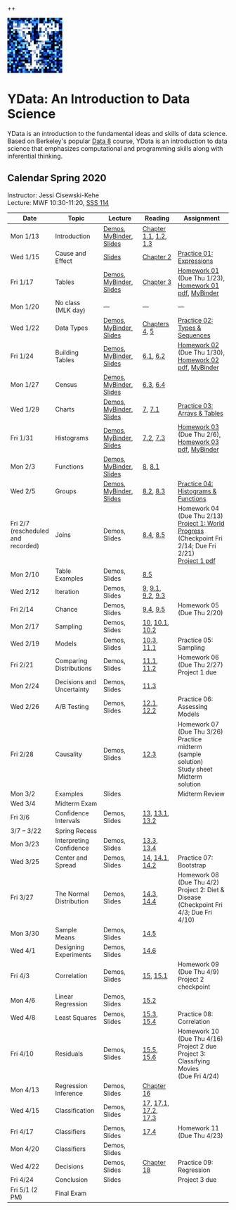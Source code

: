 ++<link rel="stylesheet" href="theme/css/main.css" />
<link rel="shortcut icon" type="image/x-icon" href="favicon.ico">

![noisy Y](./noiseY-150.png)


YData: An Introduction to Data Science 
====

YData is an introduction to the fundamental ideas and skills of data science.
Based on Berkeley's popular [Data 8](http://data8.org) course, YData is an introduction to data science that emphasizes
computational and programming skills along with inferential thinking.


Calendar Spring 2020
---
Instructor: Jessi Cisewski-Kehe<br>
Lecture: MWF 10:30-11:20, [SSS 114](https://map.yale.edu/place/building/SSS)



 Date |  Topic | Lecture | Reading | Assignment
----------- | ------------- | ------------ | ------------- | -----------
Mon 1/13 |      Introduction	| [Demos](https://hub.ydata123.org/hub/user-redirect/interact?account=YData123&repo=sds123-sp20&branch=master&path=demos/lec01.ipynb), [MyBinder](https://mybinder.org/v2/gh/YData123/sds123-sp20/master?filepath=%2Fdemos%2Flec01.ipynb), [Slides](https://github.com/YData123/sds123-sp20/raw/master/lectures/ydata_lecture_01.pdf) | [Chapter 1.1](https://www.inferentialthinking.com/chapters/01/1/intro.html), [1.2](https://www.inferentialthinking.com/chapters/01/2/why-data-science.html), [1.3](https://www.inferentialthinking.com/chapters/01/3/plotting-the-classics.html)
Wed 1/15 |      Cause and Effect | 	[Slides](https://github.com/YData123/sds123-sp20/raw/master/lectures/ydata_lecture_02.pdf) | [Chapter 2](https://www.inferentialthinking.com/chapters/02/causality-and-experiments.html) |[Practice 01: Expressions](https://hub.ydata123.org/hub/user-redirect/interact?account=YData123&repo=sds123-sp20&branch=master&path=practice_exercises/practice01/practice01.ipynb)
Fri 1/17 | Tables | [Demos](https://hub.ydata123.org/hub/user-redirect/interact?account=YData123&repo=sds123-sp20&branch=master&path=demos/lec03.ipynb), [MyBinder](https://mybinder.org/v2/gh/YData123/sds123-sp20/master?filepath=%2Fdemos%2Flec03.ipynb), [Slides](https://github.com/YData123/sds123-sp20/raw/master/lectures/ydata_lecture_03.pdf) | [Chapter 3](https://www.inferentialthinking.com/chapters/03/programming-in-python.html) | [Homework 01](https://hub.ydata123.org/hub/user-redirect/interact?account=YData123&repo=sds123-sp20&branch=master&path=hw/hw01/hw01.ipynb) (Due Thu 1/23), [Homework 01 pdf](https://github.com/YData123/sds123-sp20/raw/master/hw/hw01/hw01.pdf), [MyBinder](https://mybinder.org/v2/gh/YData123/sds123-sp20/master?filepath=%2Fhw%2Fhw01%2Fhw01.ipynb)
Mon 1/20 | No class (MLK day) | — | — | —
Wed 1/22 | Data Types | [Demos](https://hub.ydata123.org/hub/user-redirect/interact?account=YData123&repo=sds123-sp20&branch=master&path=demos/lec04.ipynb), [MyBinder](https://mybinder.org/v2/gh/YData123/sds123-sp20/master?filepath=%2Fdemos%2Flec04.ipynb), [Slides](https://github.com/YData123/sds123-sp20/raw/master/lectures/ydata_lecture_04.pdf)| [Chapters 4](https://www.inferentialthinking.com/chapters/04/data-types.html), [5](https://www.inferentialthinking.com/chapters/05/sequences.html) | [Practice 02: Types & Sequences](https://hub.ydata123.org/hub/user-redirect/interact?account=YData123&repo=sds123-sp20&branch=master&path=practice_exercises/practice02/practice02.ipynb)
Fri 1/24 | Building Tables | [Demos](https://hub.ydata123.org/hub/user-redirect/interact?account=YData123&repo=sds123-sp20&branch=master&path=demos/lec05.ipynb), [MyBinder](https://mybinder.org/v2/gh/YData123/sds123-sp20/master?filepath=%2Fdemos%2Flec05.ipynb), [Slides](https://github.com/YData123/sds123-sp20/raw/master/lectures/ydata_lecture_05.pdf) | [6.1](https://www.inferentialthinking.com/chapters/06/1/sorting-rows.html), [6.2](https://www.inferentialthinking.com/chapters/06/2/selecting-rows.html) | [Homework 02](https://hub.ydata123.org/hub/user-redirect/interact?account=YData123&repo=sds123-sp20&branch=master&path=hw/hw02/hw02.ipynb) (Due Thu 1/30), [Homework 02 pdf](https://github.com/YData123/sds123-sp20/raw/master/hw/hw02/hw02.pdf), [MyBinder](https://mybinder.org/v2/gh/YData123/sds123-sp20/master?filepath=%2Fhw%2Fhw02%2Fhw02.ipynb)
Mon 1/27 | Census | [Demos](https://hub.ydata123.org/hub/user-redirect/interact?account=YData123&repo=sds123-sp20&branch=master&path=demos/lec06.ipynb), [MyBinder](https://mybinder.org/v2/gh/YData123/sds123-sp20/master?filepath=%2Fdemos%2Flec06.ipynb), [Slides](https://github.com/YData123/sds123-sp20/raw/master/lectures/ydata_lecture_06.pdf) | [6.3](https://www.inferentialthinking.com/chapters/06/3/example-trends-in-the-population-of-the-united-states.html), [6.4](https://www.inferentialthinking.com/chapters/06/4/example-gender-ratio-in-the-us-population.html) | 
Wed 1/29 | Charts | [Demos](https://hub.ydata123.org/hub/user-redirect/interact?account=YData123&repo=sds123-sp20&branch=master&path=demos/lec07.ipynb), [MyBinder](https://mybinder.org/v2/gh/YData123/sds123-sp20/master?filepath=%2Fdemos%2Flec07.ipynb), [Slides](https://github.com/YData123/sds123-sp20/raw/master/lectures/ydata_lecture_07.pdf)| [7](https://www.inferentialthinking.com/chapters/07/visualization.html), [7.1](https://www.inferentialthinking.com/chapters/07/1/visualizing-categorical-distributions.html) | [Practice 03: Arrays & Tables](https://hub.ydata123.org/hub/user-redirect/interact?account=YData123&repo=sds123-sp20&branch=master&path=practice_exercises/practice03/practice03.ipynb)
Fri 1/31	| Histograms |[Demos](https://hub.ydata123.org/hub/user-redirect/interact?account=YData123&repo=sds123-sp20&branch=master&path=demos/lec08.ipynb), [MyBinder](https://mybinder.org/v2/gh/YData123/sds123-sp20/master?filepath=%2Fdemos%2Flec08.ipynb), [Slides](https://github.com/YData123/sds123-sp20/raw/master/lectures/ydata_lecture_08.pdf)| [7.2](https://www.inferentialthinking.com/chapters/07/2/visualizing-numerical-distributions.html), [7.3](https://www.inferentialthinking.com/chapters/07/3/overlaid-graphs.html) | [Homework 03](https://hub.ydata123.org/hub/user-redirect/interact?account=YData123&repo=sds123-sp20&branch=master&path=hw/hw03/hw03.ipynb) (Due Thu 2/6), [Homework 03 pdf](https://github.com/YData123/sds123-sp20/raw/master/hw/hw03/hw03.pdf), [MyBinder](https://mybinder.org/v2/gh/YData123/sds123-sp20/master?filepath=%2Fhw%2Fhw03%2Fhw03.ipynb)
Mon 2/3	| Functions | [Demos](https://hub.ydata123.org/hub/user-redirect/interact?account=YData123&repo=sds123-sp20&branch=master&path=demos/lec09.ipynb), [MyBinder](https://mybinder.org/v2/gh/YData123/sds123-sp20/master?filepath=%2Fdemos%2Flec09.ipynb), [Slides](https://github.com/YData123/sds123-sp20/raw/master/lectures/ydata_lecture_09.pdf)| [8](https://www.inferentialthinking.com/chapters/08/functions-and-tables.html), [8.1](https://www.inferentialthinking.com/chapters/08/1/applying-a-function-to-a-column.html)	
Wed 2/5 | Groups | [Demos](https://hub.ydata123.org/hub/user-redirect/interact?account=YData123&repo=sds123-sp20&branch=master&path=demos/lec10.ipynb), [MyBinder](https://mybinder.org/v2/gh/YData123/sds123-sp20/master?filepath=%2Fdemos%2Flec10.ipynb), [Slides](https://github.com/YData123/sds123-sp20/raw/master/lectures/ydata_lecture_10.pdf) | [8.2](https://www.inferentialthinking.com/chapters/08/2/classifying-by-one-variable.html), [8.3](https://www.inferentialthinking.com/chapters/08/3/cross-classifying-by-more-than-one-variable.html) | [Practice 04: Histograms & Functions](https://hub.ydata123.org/hub/user-redirect/interact?account=YData123&repo=sds123-sp20&branch=master&path=practice_exercises/practice04/practice04.ipynb)
Fri 2/7 <br> (rescheduled <br> and recorded) | Joins  | Demos, Slides | [8.4](https://www.inferentialthinking.com/chapters/08/4/joining-tables-by-columns.html), [8.5](https://www.inferentialthinking.com/chapters/08/5/bike-sharing-in-the-bay-area.html) | Homework 04 (Due Thu 2/13)<br> [Project 1: World Progress](https://hub.ydata123.org/hub/user-redirect/interact?account=YData123&repo=sds123-sp20&branch=master&path=projects/project1/project1.ipynb) (Checkpoint Fri 2/14; Due Fri 2/21) <br> [Project 1 pdf](https://github.com/YData123/sds123-sp20/raw/master/projects/project1/project1.pdf)
Mon 2/10 | Table Examples | Demos, Slides | [8.5](https://www.inferentialthinking.com/chapters/08/5/bike-sharing-in-the-bay-area.html) |
Wed 2/12 | Iteration |  Demos, Slides | [9](https://www.inferentialthinking.com/chapters/09/randomness.html), [9.1](https://www.inferentialthinking.com/chapters/09/1/conditional-statements.html), [9.2](https://www.inferentialthinking.com/chapters/09/2/iteration.html), [9.3](https://www.inferentialthinking.com/chapters/09/3/simulation.html) 
Fri 2/14 | Chance | Demos, Slides | [9.4](https://www.inferentialthinking.com/chapters/09/4/monty-hall-problem.html), [9.5](https://www.inferentialthinking.com/chapters/09/5/finding-probabilities.html) | Homework 05 (Due Thu 2/20)
Mon 2/17 | Sampling | Demos, Slides |   [10](https://www.inferentialthinking.com/chapters/10/sampling-and-empirical-distributions.html), [10.1](https://www.inferentialthinking.com/chapters/10/1/empirical-distributions.html), [10.2](https://www.inferentialthinking.com/chapters/10/2/sampling-from-a-population.html) | 
Wed 2/19 | Models | Demos, Slides |  [10.3](https://www.inferentialthinking.com/chapters/10/3/empirical-distribution-of-a-statistic.html), [11.1](https://www.inferentialthinking.com/chapters/11/1/assessing-models.html) |  Practice 05: Sampling
Fri 2/21 | Comparing Distributions | Demos, Slides | [11.1](https://www.inferentialthinking.com/chapters/11/1/assessing-models.html), [11.2](https://www.inferentialthinking.com/chapters/11/2/multiple-categories.html) | Homework 06 (Due Thu 2/27) <br> Project 1 due
Mon 2/24 | Decisions and Uncertainty | Demos, Slides | [11.3](https://www.inferentialthinking.com/chapters/11/3/decisions-and-uncertainty.html) | 
Wed 2/26 | A/B Testing | Demos, Slides | [12.1](https://www.inferentialthinking.com/chapters/12/1/ab-testing.html), [12.2](https://www.inferentialthinking.com/chapters/12/2/deflategate.html) | Practice 06: Assessing Models
Fri 2/28 |  Causality | Demos, Slides | [12.3](https://www.inferentialthinking.com/chapters/12/3/causality.html) | Homework 07 (Due Thu 3/26) <br> Practice midterm (sample solution) <br> Study sheet <br> Midterm solution
Mon 3/2 |  Examples |  Slides |  | Midterm Review
Wed 3/4 | Midterm Exam    |        |  |
Fri 3/6 | Confidence Intervals | Demos, Slides | [13](https://www.inferentialthinking.com/chapters/13/estimation.html), [13.1](https://www.inferentialthinking.com/chapters/13/1/percentiles.html), [13.2](https://www.inferentialthinking.com/chapters/13/2/bootstrap.html) | 
3/7 – 3/22 |    Spring Recess  |  | 
Mon 3/23 |    Interpreting Confidence | Demos, Slides | [13.3](https://www.inferentialthinking.com/chapters/13/3/confidence-intervals.html), [13.4](https://www.inferentialthinking.com/chapters/13/4/using-confidence-intervals.html) | 
Wed 3/25 |  Center and Spread  | Demos, Slides | [14](https://www.inferentialthinking.com/chapters/14/why-the-mean-matters.html), [14.1](https://www.inferentialthinking.com/chapters/14/1/properties-of-the-mean.html), [14.2](https://www.inferentialthinking.com/chapters/14/2/variability.html) | Practice 07: Bootstrap
Fri 3/27 | The Normal Distribution | Demos, Slides | [14.3](https://www.inferentialthinking.com/chapters/14/3/sd-and-the-normal-curve.html), [14.4](https://www.inferentialthinking.com/chapters/14/4/central-limit-theorem.html) |  Homework 08 (Due Thu 4/2) <br> Project 2: Diet & Disease <br> (Checkpoint Fri 4/3; Due Fri 4/10)
Mon 3/30 |  Sample Means | Demos, Slides | [14.5](https://www.inferentialthinking.com/chapters/14/5/variability-of-the-sample-mean.html) | 
Wed 4/1 |  Designing Experiments | Demos, Slides | [14.6](https://www.inferentialthinking.com/chapters/14/6/choosing-a-sample-size.html) | 
Fri 4/3 | Correlation  | Demos, Slides | [15](https://www.inferentialthinking.com/chapters/15/prediction.html), [15.1](https://www.inferentialthinking.com/chapters/15/1/correlation.html) | Homework 09 (Due Thu 4/9) <br> Project 2 checkpoint
Mon 4/6 |  Linear Regression | Demos, Slides | [15.2](https://www.inferentialthinking.com/chapters/15/2/regression-line.html) | 
Wed 4/8 | Least Squares | Demos, Slides | [15.3](https://www.inferentialthinking.com/chapters/15/3/method-of-least-squares.html), [15.4](https://www.inferentialthinking.com/chapters/15/4/least-squares-regression.html) | Practice 08: Correlation
Fri 4/10 | Residuals | Demos, Slides | [15.5](https://www.inferentialthinking.com/chapters/15/5/visual-diagnostics.html), [15.6](https://www.inferentialthinking.com/chapters/15/6/numerical-diagnostics.html) | Homework 10 (Due Thu 4/16) <br> Project 2 due <br> Project 3: Classifying Movies <br> (Due Fri 4/24)
Mon 4/13 |  Regression Inference | Demos, Slides | [Chapter 16](https://www.inferentialthinking.com/chapters/16/inference-for-regression.html) | 
Wed 4/15 |  Classification | Demos, Slides| [17](https://www.inferentialthinking.com/chapters/17/classification.html), [17.1](https://www.inferentialthinking.com/chapters/17/1/nearest-neighbors.html), [17.2](https://www.inferentialthinking.com/chapters/17/2/training-and-testing.html), [17.3](https://www.inferentialthinking.com/chapters/17/3/rows-of-tables.html) | 
Fri 4/17 | Classifiers | Demos, Slides | [17.4](https://www.inferentialthinking.com/chapters/17/4/implementing-the-classifier.html)| Homework 11 (Due Thu 4/23) 
Mon 4/20 | Classifiers | Demos, Slides|  | 
Wed 4/22 | Decisions  | Demos, Slides | [Chapter 18](https://www.inferentialthinking.com/chapters/18/updating-predictions.html) | Practice 09: Regression
Fri 4/24 | Conclusion | Slides |  | Project 3 due
Fri 5/1 (2 PM) |  Final Exam |  |  | 
